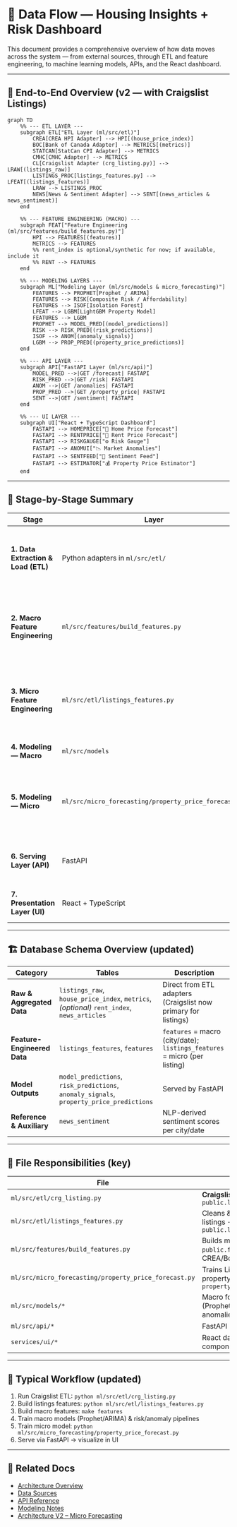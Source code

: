 # 🧩 Data Flow — Housing Insights + Risk Dashboard

This document provides a comprehensive overview of how data moves across the system — from external sources, through ETL and feature engineering, to machine learning models, APIs, and the React dashboard.

---

## 🧠 End-to-End Overview (v2 — with Craigslist Listings)

```mermaid
graph TD
    %% --- ETL LAYER ---
    subgraph ETL["ETL Layer (ml/src/etl)"]
        CREA[CREA HPI Adapter] --> HPI[(house_price_index)]
        BOC[Bank of Canada Adapter] --> METRICS[(metrics)]
        STATCAN[StatCan CPI Adapter] --> METRICS
        CMHC[CMHC Adapter] --> METRICS
        CL[Craigslist Adapter (crg_listing.py)] --> LRAW[(listings_raw)]
        LISTINGS_PROC[listings_features.py] --> LFEAT[(listings_features)]
        LRAW --> LISTINGS_PROC
        NEWS[News & Sentiment Adapter] --> SENT[(news_articles & news_sentiment)]
    end

    %% --- FEATURE ENGINEERING (MACRO) ---
    subgraph FEAT["Feature Engineering (ml/src/features/build_features.py)"]
        HPI --> FEATURES[(features)]
        METRICS --> FEATURES
        %% rent_index is optional/synthetic for now; if available, include it
        %% RENT --> FEATURES
    end

    %% --- MODELING LAYERS ---
    subgraph ML["Modeling Layer (ml/src/models & micro_forecasting)"]
        FEATURES --> PROPHET[Prophet / ARIMA]
        FEATURES --> RISK[Composite Risk / Affordability]
        FEATURES --> ISOF[Isolation Forest]
        LFEAT --> LGBM[LightGBM Property Model]
        FEATURES --> LGBM
        PROPHET --> MODEL_PRED[(model_predictions)]
        RISK --> RISK_PRED[(risk_predictions)]
        ISOF --> ANOM[(anomaly_signals)]
        LGBM --> PROP_PRED[(property_price_predictions)]
    end

    %% --- API LAYER ---
    subgraph API["FastAPI Layer (ml/src/api)"]
        MODEL_PRED -->|GET /forecast| FASTAPI
        RISK_PRED -->|GET /risk| FASTAPI
        ANOM -->|GET /anomalies| FASTAPI
        PROP_PRED -->|GET /property_price| FASTAPI
        SENT -->|GET /sentiment| FASTAPI
    end

    %% --- UI LAYER ---
    subgraph UI["React + TypeScript Dashboard"]
        FASTAPI --> HOMEPRICE["🏡 Home Price Forecast"]
        FASTAPI --> RENTPRICE["🏢 Rent Price Forecast"]
        FASTAPI --> RISKGAUGE["⚙️ Risk Gauge"]
        FASTAPI --> ANOMUI["📉 Market Anomalies"]
        FASTAPI --> SENTFEED["📰 Sentiment Feed"]
        FASTAPI --> ESTIMATOR["💰 Property Price Estimator"]
    end
```

---

## 🔄 Stage-by-Stage Summary

| Stage                               | Layer                                                 | Description                                                                                                                       | Output Tables                                                                                                 |
| ----------------------------------- | ----------------------------------------------------- | --------------------------------------------------------------------------------------------------------------------------------- | ------------------------------------------------------------------------------------------------------------- |
| **1. Data Extraction & Load (ETL)** | Python adapters in `ml/src/etl/`                      | Fetch from CREA, BoC, StatCan, CMHC, **Craigslist** (real listings), and News. Store in raw/aggregate tables.                     | `house_price_index`, `metrics`, `listings_raw`, `news_articles`, `news_sentiment` *(optional:* `rent_index`)* |
| **2. Macro Feature Engineering**    | `ml/src/features/build_features.py`                   | Merge macro sources into unified monthly **city-date** table with engineered fields (`price_to_rent`, `hpi_mom_pct`).             | `features`                                                                                                    |
| **3. Micro Feature Engineering**    | `ml/src/etl/listings_features.py`                     | Clean and encode **Craigslist** listings into ML-ready property-level features (`price_per_sqft`, `property_age`, one-hot types). | `listings_features`                                                                                           |
| **4. Modeling — Macro**             | `ml/src/models`                                       | Forecast city-level price & rent, risk, anomalies.                                                                                | `model_predictions`, `risk_predictions`, `anomaly_signals`                                                    |
| **5. Modeling — Micro**             | `ml/src/micro_forecasting/property_price_forecast.py` | Train LightGBM on `listings_features` + join with `features`; apply macro scaling for forward-looking estimates.                  | `property_price_predictions`                                                                                  |
| **6. Serving Layer (API)**          | FastAPI                                               | Endpoints `/forecast`, `/risk`, `/anomalies`, `/property_price`, `/sentiment`.                                                    | Reads from model tables                                                                                       |
| **7. Presentation Layer (UI)**      | React + TypeScript                                    | Charts, risk gauges, property estimator, sentiment/news.                                                                          | Calls FastAPI endpoints                                                                                       |

---

## 🏗 Database Schema Overview (updated)

| Category                    | Tables                                                                                     | Description                                                               |
| --------------------------- | ------------------------------------------------------------------------------------------ | ------------------------------------------------------------------------- |
| **Raw & Aggregated Data**   | `listings_raw`, `house_price_index`, `metrics`, *(optional)* `rent_index`, `news_articles` | Direct from ETL adapters (Craigslist now primary for listings)            |
| **Feature-Engineered Data** | `listings_features`, `features`                                                            | `features` = macro (city/date); `listings_features` = micro (per listing) |
| **Model Outputs**           | `model_predictions`, `risk_predictions`, `anomaly_signals`, `property_price_predictions`   | Served by FastAPI                                                         |
| **Reference & Auxiliary**   | `news_sentiment`                                                                           | NLP-derived sentiment scores per city/date                                |

---

## 🧱 File Responsibilities (key)

| File                                                  | Role                                                                      |
| ----------------------------------------------------- | ------------------------------------------------------------------------- |
| `ml/src/etl/crg_listing.py`                           | **Craigslist** scraper → writes `public.listings_raw`                     |
| `ml/src/etl/listings_features.py`                     | Cleans & encodes raw listings → `public.listings_features`                |
| `ml/src/features/build_features.py`                   | Builds macro `public.features` from CREA/BoC/StatCan/CMHC                 |
| `ml/src/micro_forecasting/property_price_forecast.py` | Trains LightGBM & predicts property prices → `property_price_predictions` |
| `ml/src/models/*`                                     | Macro forecasting (Prophet/ARIMA), risk, anomalies                        |
| `ml/src/api/*`                                        | FastAPI routes                                                            |
| `services/ui/*`                                       | React dashboard components                                                |

---

## 🚀 Typical Workflow (updated)

1. Run Craigslist ETL: `python ml/src/etl/crg_listing.py`
2. Build listings features: `python ml/src/etl/listings_features.py`
3. Build macro features: `make features`
4. Train macro models (Prophet/ARIMA) & risk/anomaly pipelines
5. Train micro model: `python ml/src/micro_forecasting/property_price_forecast.py`
6. Serve via FastAPI → visualize in UI

---

## 📘 Related Docs

* [Architecture Overview](./architecture.md)
* [Data Sources](./data_sources.md)
* [API Reference](./api_reference.md)
* [Modeling Notes](./modeling.md)
* [Architecture V2 – Micro Forecasting](./architecture_v2_micro_forecasting.md)

